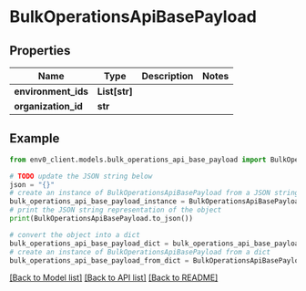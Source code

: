 # BulkOperationsApiBasePayload


## Properties

Name | Type | Description | Notes
------------ | ------------- | ------------- | -------------
**environment_ids** | **List[str]** |  | 
**organization_id** | **str** |  | 

## Example

```python
from env0_client.models.bulk_operations_api_base_payload import BulkOperationsApiBasePayload

# TODO update the JSON string below
json = "{}"
# create an instance of BulkOperationsApiBasePayload from a JSON string
bulk_operations_api_base_payload_instance = BulkOperationsApiBasePayload.from_json(json)
# print the JSON string representation of the object
print(BulkOperationsApiBasePayload.to_json())

# convert the object into a dict
bulk_operations_api_base_payload_dict = bulk_operations_api_base_payload_instance.to_dict()
# create an instance of BulkOperationsApiBasePayload from a dict
bulk_operations_api_base_payload_from_dict = BulkOperationsApiBasePayload.from_dict(bulk_operations_api_base_payload_dict)
```
[[Back to Model list]](../README.md#documentation-for-models) [[Back to API list]](../README.md#documentation-for-api-endpoints) [[Back to README]](../README.md)


